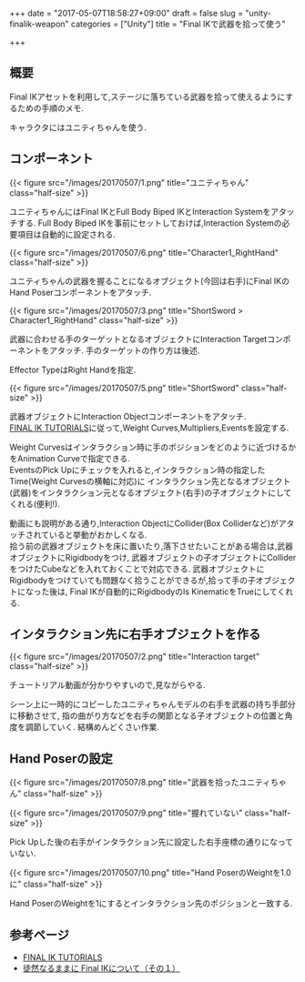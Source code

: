 +++
date = "2017-05-07T18:58:27+09:00"
draft = false
slug = "unity-finalik-weapon"
categories = ["Unity"]
title = "Final IKで武器を拾って使う"

+++

## 概要

Final IKアセットを利用して,ステージに落ちている武器を拾って使えるようにするための手順のメモ.

<!--more-->

キャラクタにはユニティちゃんを使う.


## コンポーネント

{{< figure src="/images/20170507/1.png" title="ユニティちゃん" class="half-size" >}}

ユニティちゃんにはFinal IKとFull Body Biped IKとInteraction Systemをアタッチする.
Full Body Biped IKを事前にセットしておけば,Interaction Systemの必要項目は自動的に設定される.


{{< figure src="/images/20170507/6.png" title="Character1_RightHand" class="half-size" >}}

ユニティちゃんの武器を握ることになるオブジェクト(今回は右手)にFinal IKのHand Poserコンポーネントをアタッチ.


{{< figure src="/images/20170507/3.png" title="ShortSword > Character1_RightHand" class="half-size" >}}

武器に合わせる手のターゲットとなるオブジェクトにInteraction Targetコンポーネントをアタッチ.
手のターゲットの作り方は後述.

Effector TypeはRight Handを指定.


{{< figure src="/images/20170507/5.png" title="ShortSword" class="half-size" >}}

武器オブジェクトにInteraction Objectコンポーネントをアタッチ.  
[FINAL IK TUTORIALS](https://www.youtube.com/playlist?list=PLVxSIA1OaTOu8Nos3CalXbJ2DrKnntMv6)に従って,Weight Curves,Multipliers,Eventsを設定する.  

Weight Curvesはインタラクション時に手のポジションをどのように近づけるかをAnimation Curveで指定できる.  
EventsのPick Upにチェックを入れると,インタラクション時の指定したTime(Weight Curvesの横軸に対応)に
インタラクション先となるオブジェクト(武器)をインタラクション元となるオブジェクト(右手)の子オブジェクトにしてくれる(便利!).

動画にも説明がある通り,Interaction ObjectにCollider(Box Colliderなど)がアタッチされていると挙動がおかしくなる.  
拾う前の武器オブジェクトを床に置いたり,落下させたいことがある場合は,武器オブジェクトにRigidbodyをつけ,
武器オブジェクトの子オブジェクトにColliderをつけたCubeなどを入れておくことで対応できる.
武器オブジェクトにRigidbodyをつけていても問題なく拾うことができるが,拾って手の子オブジェクトになった後は,
Final IKが自動的にRigidbodyのIs KinematicをTrueにしてくれる.


## インタラクション先に右手オブジェクトを作る

{{< figure src="/images/20170507/2.png" title="Interaction target" class="half-size" >}}

チュートリアル動画が分かりやすいので,見ながらやる.

シーン上に一時的にコピーしたユニティちゃんモデルの右手を武器の持ち手部分に移動させて,
指の曲がり方などを右手の関節となる子オブジェクトの位置と角度を調節していく.
結構めんどくさい作業.


## Hand Poserの設定

{{< figure src="/images/20170507/8.png" title="武器を拾ったユニティちゃん" class="half-size" >}}

{{< figure src="/images/20170507/9.png" title="握れていない" class="half-size" >}}

Pick Upした後の右手がインタラクション先に設定した右手座標の通りになっていない.


{{< figure src="/images/20170507/10.png" title="Hand PoserのWeightを1.0に" class="half-size" >}}

Hand PoserのWeightを1にするとインタラクション先のポジションと一致する.


## 参考ページ

- [FINAL IK TUTORIALS](https://www.youtube.com/playlist?list=PLVxSIA1OaTOu8Nos3CalXbJ2DrKnntMv6)
- [徒然なるままに Final IKについて（その１）](http://miyas-maincontents.blogspot.jp/2016/11/final-ik.html)

